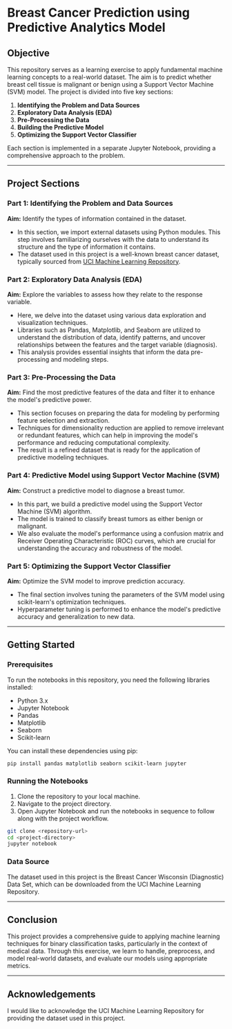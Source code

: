 # Breast Cancer Prediction using Predictive Analytics Model

## Objective
This repository serves as a learning exercise to apply fundamental machine learning concepts to a real-world dataset. The aim is to predict whether breast cell tissue is malignant or benign using a Support Vector Machine (SVM) model. The project is divided into five key sections:

1. **Identifying the Problem and Data Sources**
2. **Exploratory Data Analysis (EDA)**
3. **Pre-Processing the Data**
4. **Building the Predictive Model**
5. **Optimizing the Support Vector Classifier**

Each section is implemented in a separate Jupyter Notebook, providing a comprehensive approach to the problem.

---

## Project Sections

### Part 1: Identifying the Problem and Data Sources
**Aim:** Identify the types of information contained in the dataset.

- In this section, we import external datasets using Python modules. This step involves familiarizing ourselves with the data to understand its structure and the type of information it contains.
- The dataset used in this project is a well-known breast cancer dataset, typically sourced from [UCI Machine Learning Repository](https://archive.ics.uci.edu/ml/datasets/Breast+Cancer+Wisconsin+(Diagnostic)).

### Part 2: Exploratory Data Analysis (EDA)
**Aim:** Explore the variables to assess how they relate to the response variable.

- Here, we delve into the dataset using various data exploration and visualization techniques.
- Libraries such as Pandas, Matplotlib, and Seaborn are utilized to understand the distribution of data, identify patterns, and uncover relationships between the features and the target variable (diagnosis).
- This analysis provides essential insights that inform the data pre-processing and modeling steps.

### Part 3: Pre-Processing the Data
**Aim:** Find the most predictive features of the data and filter it to enhance the model's predictive power.

- This section focuses on preparing the data for modeling by performing feature selection and extraction.
- Techniques for dimensionality reduction are applied to remove irrelevant or redundant features, which can help in improving the model's performance and reducing computational complexity.
- The result is a refined dataset that is ready for the application of predictive modeling techniques.

### Part 4: Predictive Model using Support Vector Machine (SVM)
**Aim:** Construct a predictive model to diagnose a breast tumor.

- In this part, we build a predictive model using the Support Vector Machine (SVM) algorithm.
- The model is trained to classify breast tumors as either benign or malignant.
- We also evaluate the model's performance using a confusion matrix and Receiver Operating Characteristic (ROC) curves, which are crucial for understanding the accuracy and robustness of the model.

### Part 5: Optimizing the Support Vector Classifier
**Aim:** Optimize the SVM model to improve prediction accuracy.

- The final section involves tuning the parameters of the SVM model using scikit-learn's optimization techniques.
- Hyperparameter tuning is performed to enhance the model's predictive accuracy and generalization to new data.

---

## Getting Started

### Prerequisites
To run the notebooks in this repository, you need the following libraries installed:

- Python 3.x
- Jupyter Notebook
- Pandas
- Matplotlib
- Seaborn
- Scikit-learn

You can install these dependencies using pip:

```bash
pip install pandas matplotlib seaborn scikit-learn jupyter
```

### Running the Notebooks
1. Clone the repository to your local machine.
2. Navigate to the project directory.
3. Open Jupyter Notebook and run the notebooks in sequence to follow along with the project workflow.

```bash
git clone <repository-url>
cd <project-directory>
jupyter notebook
```

### Data Source
The dataset used in this project is the Breast Cancer Wisconsin (Diagnostic) Data Set, which can be downloaded from the UCI Machine Learning Repository.

---

## Conclusion
This project provides a comprehensive guide to applying machine learning techniques for binary classification tasks, particularly in the context of medical data. Through this exercise, we learn to handle, preprocess, and model real-world datasets, and evaluate our models using appropriate metrics.

---

## Acknowledgements
I would like to acknowledge the UCI Machine Learning Repository for providing the dataset used in this project.
